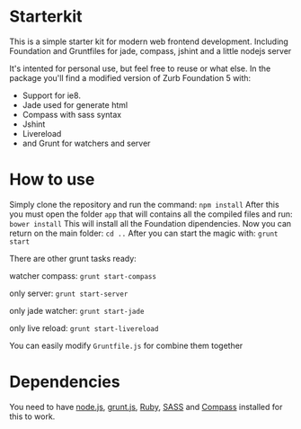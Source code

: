 Starterkit
==========

This is a simple starter kit for modern web frontend development. 
Including Foundation and Gruntfiles for jade, compass, jshint and a little nodejs server

 It's intented for personal use, but feel free to reuse or what else. 
 In the package you'll find a modified version of Zurb Foundation 5 with:
 * Support for ie8.
 * Jade used for generate html
 * Compass with sass syntax
 * Jshint 
 * Livereload
 * and Grunt for watchers and server

How to use
==========

Simply clone the repository and run the command: ```npm install```
After this you must open the folder ```app``` that will contains all the compiled files and run: ```bower install```
This will install all the Foundation dipendencies. Now you can return on the main folder: ```cd ..```
After you can start the magic with: ```grunt start```

There are other grunt tasks ready:

watcher compass: ```grunt start-compass```

only server: ```grunt start-server```

only jade watcher: ```grunt start-jade```

only live reload: ```grunt start-livereload```

You can easily modify ```Gruntfile.js``` for combine them together


Dependencies
============
You need to have [node.js](http://nodejs.org), [grunt.js](https://github.com/cowboy/grunt), [Ruby](https://www.ruby-lang.org/), [SASS](http://sass-lang.com) and [Compass](http://compass-style.org) installed for this to work.

